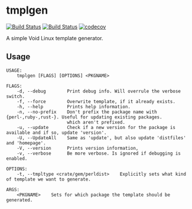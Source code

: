 # tmplgen

[![Build Status](https://drone.exqa.de/api/badges/Cogitri/tmplgen/status.svg)](https://drone.exqa.de/Cogitri/tmplgen)
[![Build Status](https://travis-ci.org/Cogitri/tmplgen.svg?branch=master)](https://travis-ci.org/Cogitri/tmplgen)
[![codecov](https://codecov.io/gh/Cogitri/tmplgen/branch/master/graph/badge.svg)](https://codecov.io/gh/Cogitri/tmplgen)

A simple Void Linux template generator.

## Usage
```
USAGE:
    tmplgen [FLAGS] [OPTIONS] <PKGNAME>

FLAGS:
    -d, --debug        Print debug info. Will overrule the verbose switch.
    -f, --force        Overwrite template, if it already exists.
    -h, --help         Prints help information.
    -n, --no-prefix    Don't prefix the package name with {perl-,ruby-,rust-}. Useful for updating existing packages.
                       which aren't prefixed.
    -u, --update       Check if a new version for the package is available and if so, update 'version'.
    -U, --UpdateAll    Same as 'update', but also update 'distfiles' and 'homepage'.
    -V, --version      Prints version information,
    -v, --verbose      Be more verbose. Is ignored if debugging is enabled.

OPTIONS:
    -t, --tmpltype <crate/gem/perldist>    Explicitly sets what kind of template we want to generate.

ARGS:
    <PKGNAME>    Sets for which package the template should be generated.
```
